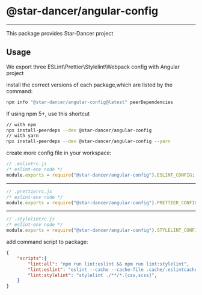 # @star-dancer/angular-config
---
This package provides Star-Dancer project

## Usage
We export three ESLint\Prettier\Stylelint\Webpack config with Angular project

install the correct versions of each package,which are listed by the command:

```bash
npm info "@star-dancer/angular-config@latest" peerDependencies
```
If using npm 5+, use this shortcut

```bash
// with npm
npx install-peerdeps --dev @star-dancer/angular-config
// with yarn
npx install-peerdeps --dev @star-dancer/angular-config --yarn

```

create more config file in your workspace:

```javascript
// .eslintrc.js
/* eslint-env node */
module.exports = require("@star-dancer/angular-config").ESLINT_CONFIG;
```
---
```javascript
// .prettierrc.js
/* eslint-env node */
module.exports = require("@star-dancer/angular-config").PRETTIER_CONFIG;
```
---
```javascript
// .stylelintrc.js
/* eslint-env node */
module.exports = require("@star-dancer/angular-config").STYLELINT_CONFIG;
```

add command script to package:

```json
{
    "scripts":{
        "lint:all": "npm run lint:eslint && npm run lint:stylelint",
        "lint:eslint": "eslint --cache --cache-file .cache/.eslintcache --ext .js,.html,.ts .",
        "lint:stylelint": "stylelint ./**/*.{css,scss}",
    }
}
```